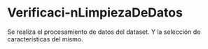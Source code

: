 # Verificaci-nLimpiezaDeDatos
Se realiza el procesamiento de datos del dataset. Y la selección de características del mismo.
